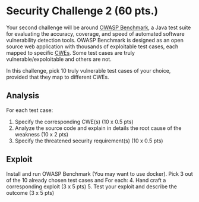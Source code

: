 # Security Challenge 2 (60 pts.)

Your second challenge will be around [OWASP Benchmark](https://owasp.org/www-project-benchmark/), a Java test suite for evaluating the accuracy, coverage, and speed of automated software vulnerability detection tools. OWASP Benchmark is designed as an open source web application with thousands of exploitable test cases, each mapped to specific [CWEs](https://cwe.mitre.org/). Some test cases are truly vulnerable/expoloitable and others are not.

In this challenge, pick 10 truly vulnerable test cases of your choice, provided that they map to different CWEs. 

## Analysis
For each test case:
1. Specify the corresponding CWE(s) (10 x 0.5 pts)
2. Analyze the source code and explain in details the root cause of the weakness (10 x 2 pts)
3. Specify the threatened security requirement(s) (10 x 0.5 pts)

## Exploit
Install and run OWASP Benchmark (You may want to use docker). Pick 3 out of the 10 already chosen test cases and For each:
4. Hand craft a corresponding exploit (3 x 5 pts)
5. Test your exploit and describe the outcome (3 x 5 pts)
